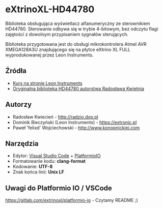 # eXtrinoXL-HD44780
Biblioteka obsługująca wyświetlacz alfanumeryczny ze sterownikiem HD44780. Sterowanie odbywa się w trybie 4-bitowym, bez odczytu flagi zajętości z dowolnym przypisaniem sygnałów sterujących.

Biblioteka przygotowana jest do obsługi mikrokontrolera Atmel AVR XMEGA128A3U znajdującego się na płytce eXtrino XL FULL wyprodukowanej przez Leon Instruments.


## Źródła
* [Kurs na stronie Leon Instruments](https://extronic.pl/content/48-kurs-xmega-wyswietlacz-lcd)
* [Oryginalna biblioteka HD44780 autorstwa Radosława Kwietnia](http://radzio.dxp.pl)

## Autorzy
* Radosław Kwiecień - <http://radzio.dxp.pl>
* Dominik Bieczyński (Leon Instruments) - <https://extronic.pl>
* Paweł 'felixd' Wojciechowski - <http://www.konopnickiej.com>

## Narzędzia

 * Edytor: [Visual Studio Code](https://code.visualstudio.com/) + [PlatformioIO](http://platformio.org/)
 * Formatowanie kodu: **clang-format**
 * Kodowanie: **UTF-8**
 * Znak końca linii: **Unix LF**

 ## Uwagi do Platformio IO / VSCode

 https://gitlab.com/extrinoxl/platformio-io - Czytamy README ;)